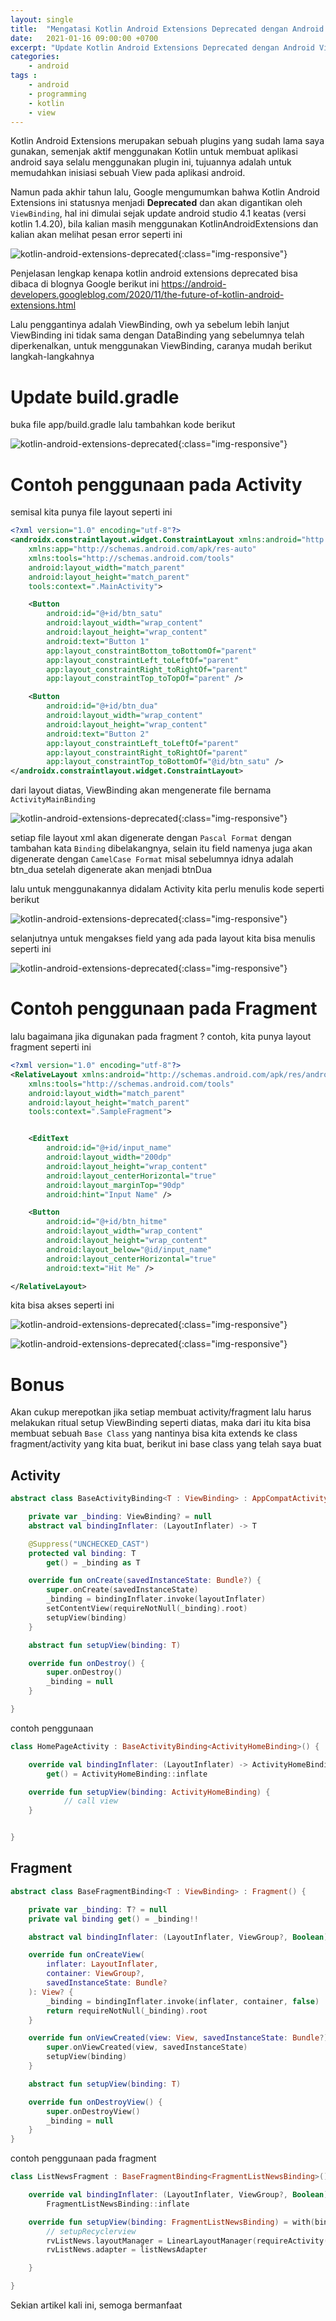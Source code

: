 ```yaml
---
layout: single
title:  "Mengatasi Kotlin Android Extensions Deprecated dengan Android ViewBinding"
date:   2021-01-16 09:00:00 +0700
excerpt: "Update Kotlin Android Extensions Deprecated dengan Android ViewBinding"
categories: 
    - android
tags : 
    - android
    - programming
    - kotlin
    - view
--- 
```


Kotlin Android Extensions merupakan sebuah plugins yang sudah lama saya gunakan, semenjak aktif menggunakan Kotlin untuk membuat aplikasi android saya selalu menggunakan plugin ini, tujuannya adalah untuk memudahkan inisiasi sebuah View pada aplikasi android.

Namun pada akhir tahun lalu, Google mengumumkan bahwa Kotlin Android Extensions ini statusnya menjadi **Deprecated** dan akan digantikan oleh `ViewBinding`, hal ini dimulai sejak update android studio 4.1 keatas (versi kotlin 1.4.20), bila kalian masih menggunakan KotlinAndroidExtensions dan kalian akan melihat pesan error seperti ini

![kotlin-android-extensions-deprecated](/assets/images/kotlin_android_extensions/kotlin_android_extensions_deprecated.png){:class="img-responsive"}

Penjelasan lengkap kenapa kotlin android extensions deprecated bisa dibaca di blognya Google berikut ini https://android-developers.googleblog.com/2020/11/the-future-of-kotlin-android-extensions.html

Lalu penggantinya adalah ViewBinding, owh ya sebelum lebih lanjut ViewBinding ini tidak sama dengan DataBinding yang sebelumnya telah diperkenalkan, untuk menggunakan ViewBinding, caranya mudah berikut langkah-langkahnya 


# Update build.gradle
buka file app/build.gradle lalu tambahkan kode berikut

![kotlin-android-extensions-deprecated](/assets/images/kotlin_android_extensions/kotlin_android_extensions_deprecated_1.png){:class="img-responsive"}

# Contoh penggunaan pada Activity

semisal kita punya file layout seperti ini

```xml
<?xml version="1.0" encoding="utf-8"?>
<androidx.constraintlayout.widget.ConstraintLayout xmlns:android="http://schemas.android.com/apk/res/android"
    xmlns:app="http://schemas.android.com/apk/res-auto"
    xmlns:tools="http://schemas.android.com/tools"
    android:layout_width="match_parent"
    android:layout_height="match_parent"
    tools:context=".MainActivity">

    <Button
        android:id="@+id/btn_satu"
        android:layout_width="wrap_content"
        android:layout_height="wrap_content"
        android:text="Button 1"
        app:layout_constraintBottom_toBottomOf="parent"
        app:layout_constraintLeft_toLeftOf="parent"
        app:layout_constraintRight_toRightOf="parent"
        app:layout_constraintTop_toTopOf="parent" />

    <Button
        android:id="@+id/btn_dua"
        android:layout_width="wrap_content"
        android:layout_height="wrap_content"
        android:text="Button 2"
        app:layout_constraintLeft_toLeftOf="parent"
        app:layout_constraintRight_toRightOf="parent"
        app:layout_constraintTop_toBottomOf="@id/btn_satu" />
</androidx.constraintlayout.widget.ConstraintLayout>
```

dari layout diatas, ViewBinding akan mengenerate file bernama `ActivityMainBinding`

![kotlin-android-extensions-deprecated](/assets/images/kotlin_android_extensions/kotlin_android_extensions_deprecated_2.png){:class="img-responsive"}

setiap file layout xml akan digenerate dengan `Pascal Format` dengan tambahan kata `Binding` dibelakangnya, selain itu field namenya juga akan digenerate dengan `CamelCase Format` misal sebelumnya idnya adalah btn_dua setelah digenerate akan menjadi btnDua

lalu untuk menggunakannya didalam Activity kita perlu menulis kode seperti berikut

![kotlin-android-extensions-deprecated](/assets/images/kotlin_android_extensions/kotlin_android_extensions_deprecated_3.png){:class="img-responsive"}


selanjutnya untuk mengakses field yang ada pada layout kita bisa menulis seperti ini

![kotlin-android-extensions-deprecated](/assets/images/kotlin_android_extensions/kotlin_android_extensions_deprecated_4.png){:class="img-responsive"}


# Contoh penggunaan pada Fragment

lalu bagaimana jika digunakan pada fragment ?
contoh, kita punya layout fragment seperti ini

```xml
<?xml version="1.0" encoding="utf-8"?>
<RelativeLayout xmlns:android="http://schemas.android.com/apk/res/android"
    xmlns:tools="http://schemas.android.com/tools"
    android:layout_width="match_parent"
    android:layout_height="match_parent"
    tools:context=".SampleFragment">


    <EditText
        android:id="@+id/input_name"
        android:layout_width="200dp"
        android:layout_height="wrap_content"
        android:layout_centerHorizontal="true"
        android:layout_marginTop="90dp"
        android:hint="Input Name" />

    <Button
        android:id="@+id/btn_hitme"
        android:layout_width="wrap_content"
        android:layout_height="wrap_content"
        android:layout_below="@id/input_name"
        android:layout_centerHorizontal="true"
        android:text="Hit Me" />

</RelativeLayout>
```

kita bisa akses seperti ini

![kotlin-android-extensions-deprecated](/assets/images/kotlin_android_extensions/kotlin_android_extensions_deprecated_5.png){:class="img-responsive"}


![kotlin-android-extensions-deprecated](/assets/images/kotlin_android_extensions/kotlin_android_extensions_deprecated_6.png){:class="img-responsive"}


# Bonus

Akan cukup merepotkan jika setiap membuat activity/fragment lalu harus melakukan ritual setup ViewBinding seperti diatas, maka dari itu kita bisa membuat sebuah `Base Class` yang nantinya bisa kita extends ke class fragment/activity yang kita buat, berikut ini base class yang telah saya buat

## Activity

```kotlin
abstract class BaseActivityBinding<T : ViewBinding> : AppCompatActivity() {

    private var _binding: ViewBinding? = null
    abstract val bindingInflater: (LayoutInflater) -> T

    @Suppress("UNCHECKED_CAST")
    protected val binding: T
        get() = _binding as T

    override fun onCreate(savedInstanceState: Bundle?) {
        super.onCreate(savedInstanceState)
        _binding = bindingInflater.invoke(layoutInflater)
        setContentView(requireNotNull(_binding).root)
        setupView(binding)
    }

    abstract fun setupView(binding: T)

    override fun onDestroy() {
        super.onDestroy()
        _binding = null
    }

}
```

contoh penggunaan
```Kotlin
class HomePageActivity : BaseActivityBinding<ActivityHomeBinding>() {

    override val bindingInflater: (LayoutInflater) -> ActivityHomeBinding
        get() = ActivityHomeBinding::inflate

    override fun setupView(binding: ActivityHomeBinding) {
            // call view 
    }


}
```

## Fragment

```Kotlin
abstract class BaseFragmentBinding<T : ViewBinding> : Fragment() {

    private var _binding: T? = null
    private val binding get() = _binding!!

    abstract val bindingInflater: (LayoutInflater, ViewGroup?, Boolean) -> T

    override fun onCreateView(
        inflater: LayoutInflater,
        container: ViewGroup?,
        savedInstanceState: Bundle?
    ): View? {
        _binding = bindingInflater.invoke(inflater, container, false)
        return requireNotNull(_binding).root
    }

    override fun onViewCreated(view: View, savedInstanceState: Bundle?) {
        super.onViewCreated(view, savedInstanceState)
        setupView(binding)
    }

    abstract fun setupView(binding: T)

    override fun onDestroyView() {
        super.onDestroyView()
        _binding = null
    }
}
```

contoh penggunaan pada fragment

```Kotlin
class ListNewsFragment : BaseFragmentBinding<FragmentListNewsBinding>() {

    override val bindingInflater: (LayoutInflater, ViewGroup?, Boolean) -> FragmentListNewsBinding =
        FragmentListNewsBinding::inflate

    override fun setupView(binding: FragmentListNewsBinding) = with(binding) {
        // setupRecyclerview
        rvListNews.layoutManager = LinearLayoutManager(requireActivity())
        rvListNews.adapter = listNewsAdapter

    }

}
```

Sekian artikel kali ini, semoga bermanfaat